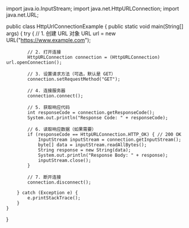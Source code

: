 import java.io.InputStream;
import java.net.HttpURLConnection;
import java.net.URL;

public class HttpUrlConnectionExample {
    public static void main(String[] args) {
        try {
            // 1. 创建 URL 对象
            URL url = new URL("https://www.example.com");

            // 2. 打开连接
            HttpURLConnection connection = (HttpURLConnection) url.openConnection();

            // 3. 设置请求方法（可选，默认是 GET）
            connection.setRequestMethod("GET");

            // 4. 连接服务器
            connection.connect();

            // 5. 获取响应代码
            int responseCode = connection.getResponseCode();
            System.out.println("Response Code: " + responseCode);

            // 6. 读取响应数据（如果需要）
            if (responseCode == HttpURLConnection.HTTP_OK) { // 200 OK
                InputStream inputStream = connection.getInputStream();
                byte[] data = inputStream.readAllBytes();
                String response = new String(data);
                System.out.println("Response Body: " + response);
                inputStream.close();
            }

            // 7. 断开连接
            connection.disconnect();

        } catch (Exception e) {
            e.printStackTrace();
        }
    }
}
